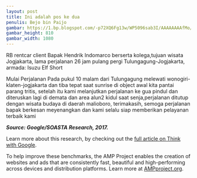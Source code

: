 ```yaml
---
layout: post
title: Ini adalah pos ke dua
penulis: Bejo bin Paijo
gambar: https://1.bp.blogspot.com/-p72XQ6Fg13w/WP5096sab3I/AAAAAAAAfMo/SHKetUutgm8yBZelSdTBubnfpvy_2uvFgCLcB/s1600/WhatsApp%2BImage%2B2017-04-23%2Bat%2B22.09.41.jpeg
gambar_height: 810
gambar_width: 1080
---
```

<p>RB rentcar client Bapak Hendrik Indomarco berserta kolega,tujuan wisata Jogjakarta, lama perjalanan 26 jam pulang pergi Tulungagung-Jogjakarta, armada: Isuzu Elf Short</p>

<div class="post-content">
	<div class="amp-wp-article-content">
<div class="wp-image  size-full wp-image-1141 aligncenter">
	<amp-img 
		layout='responsive' 
		width="800" 
		height="600" 
		src="https://roniyuzirman.files.wordpress.com/2010/02/jalan2_resize.jpg">
	</amp-img>
</div>

<p>
<em></em>
</p>

<p></p>
<p></p>
<p></p>
<div>
<p></p>
<p>Mulai Perjalanan Pada pukul 10 malam dari Tulungagung melewati wonogiri-klaten-jogjakarta dan tiba tepat saat sunrise di object awal kita pantai parang tritis, setelah itu kami melanjutkan perjalanan ke gua pindul dan diteruskan lagi di demata dan area alun2 kidul saat senja,perjalanan ditutup dengan wisata budaya di daerah malioboro, terimakasih, semoga perjalanan bapak berkesan meyenangkan dan kami selalu siap memberikan pelayanan terbaik kami</p>
</div>
<div><p><em><strong>Source: Google/SOASTA Research, 2017.</strong></em></p>
	<p>Learn more about this research, by checking out the <a href="https://www.thinkwithgoogle.com/articles/mobile-page-speed-new-industry-benchmarks.html">full article on Think with Google</a>.</p>
	<p>To help improve these benchmarks, the AMP Project enables the creation of websites and ads that are consistently fast, beautiful and high-performing across devices and distribution platforms. Learn more at <a href="http://ampproject.org">AMPproject.org</a>.</p>
	<div></div>
	<div class="yj6qo ajU"></div><br />  </div>

